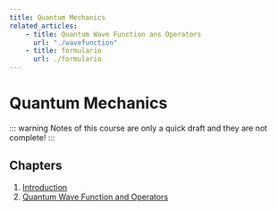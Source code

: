 ```yaml
---
title: Quantum Mechanics
related_articles:
    - title: Quantum Wave Function ans Operators
      url: "./wavefunction"
    - title: formulario
      url: ./formulario
---
```


# Quantum Mechanics

::: warning
Notes of this course are only a quick draft and they are not complete!
:::

## Chapters

1. [Introduction](./introduction/)
1. [Quantum Wave Function and Operators](./wavefunction)